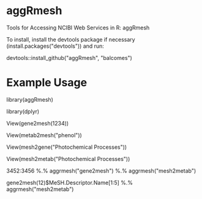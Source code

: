 aggRmesh
========

Tools for Accessing NCIBI Web Services in R: aggRmesh

To install, install the devtools package if necessary (install.packages("devtools")) and run:

devtools::install_github("aggRmesh", "balcomes")


Example Usage
========

library(aggRmesh)

library(dplyr)

View(gene2mesh(1234))

View(metab2mesh("phenol"))

View(mesh2gene("Photochemical Processes"))

View(mesh2metab("Photochemical Processes"))

3452:3456 %.% aggrmesh("gene2mesh") %.% aggrmesh("mesh2metab")

gene2mesh(12)$MeSH.Descriptor.Name[1:5] %.% aggrmesh("mesh2metab")